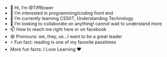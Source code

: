 - 👋 Hi, I’m @TiffBower
- 👀 I’m interested in programming/coding front end
- 🌱 I’m currently learning CS50T, Understanding Technology
- 💞️ I’m looking to collaborate on anything! cannot wait to understand more
- 📫 How to reach me right here or on facebook
- 😄 Pronouns: we, they, us...I want to be a great leader
- ⚡ Fun fact: reading is one of my favorite passtimes
- More fun facts: I Love Learning ❤️ 

<!---
TiffBower/TiffBower is a ✨ special ✨ repository because its `README.md` (this file) appears on your GitHub profile.
You can click the Preview link to take a look at your changes.
--->

